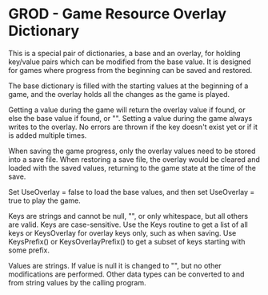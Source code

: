 # GROD - Game Resource Overlay Dictionary

This is a special pair of dictionaries, a base and an overlay, for holding key/value pairs which can be modified from the base value. It is designed for games where progress from the beginning can be saved and restored.

The base dictionary is filled with the starting values at the beginning of a game, and the overlay holds all the changes as the game is played.

Getting a value during the game will return the overlay value if found, or else the base value if found, or "". Setting a value during the game always writes to the overlay. No errors are thrown if the key doesn't exist yet or if it is added multiple times.

When saving the game progress, only the overlay values need to be stored into a save file. When restoring a save file, the overlay would be cleared and loaded with the saved values, returning to the game state at the time of the save.

Set UseOverlay = false to load the base values, and then set UseOverlay = true to play the game.

Keys are strings and cannot be null, "", or only whitespace, but all others are valid. Keys are case-sensitive. Use the Keys routine to get a list of all keys or KeysOverlay for overlay keys only, such as when saving. Use KeysPrefix() or KeysOverlayPrefix() to get a subset of keys starting with some prefix.

Values are strings. If value is null it is changed to "", but no other modifications are performed. Other data types can be converted to and from string values by the calling program.